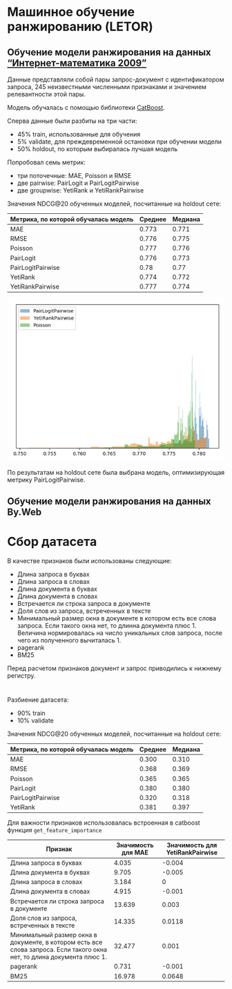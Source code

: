 # Машинное обучение ранжированию (LETOR)

## Обучение модели ранжирования на данных [“Интернет-математика 2009”](https://academy.yandex.ru/events/data_analysis/grant2009/)

Данные представляли собой пары запрос-документ с идентификатором запроса, 245 неизвестными численными признаками и значением релевантности этой пары.

Модель обучалась с помощью библиотеки [CatBoost](https://catboost.ai).

Сперва данные были разбиты на три части:
* 45% train, использованные для обучения
* 5% validate, для преждевременной остановки при обучении модели
* 50% holdout, по которым выбиралась лучшая модель

Попробовал семь метрик:
* три поточечные: MAE, Poisson и RMSE
* две pairwise: PairLogit и PairLogitPairwise
* две groupwise: YetiRank и YetiRankPairwise

Значения NDCG@20 обученных моделей, посчитанные на holdout сете:

| Метрика, по которой обучалась модель | Среднее | Медиана |
|--------------------------------------|---------|---------|
| MAE                                  | 0.773   | 0.771   |
| RMSE                                 | 0.776   | 0.775   |
| Poisson                              | 0.777   | 0.776   |
| PairLogit                            | 0.776   | 0.773   |
| PairLogitPairwise                    | 0.78    | 0.77    |
| YetiRank                             | 0.774   | 0.772   |
| YetiRankPairwise                     | 0.777   | 0.774   |

![NDCG@20](practice_1/imat2009_ndcg@20.png)

По результатам на holdout сете была выбрана модель, оптимизирующая метрику PairLogitPairwise.

## Обучение модели ранжирования на данных By.Web

# Сбор датасета

В качестве признаков были использованы следующие:
* Длина запроса в буквах
* Длина запроса в словах
* Длина документа в буквах
* Длина документа в словах
* Встречается ли строка запроса в документе
* Доля слов из запроса, встреченных в тексте
* Минимальный размер окна в документе в котором есть все слова запроса. Если такого окна нет, то длинна документа плюс 1.
Величина нормировалась на число уникальных слов запроса, после чего из полученного вычиталась 1. 
* pagerank
* BM25

Перед расчетом признаков документ и запрос приводились к нижнему регистру.

#

 Разбиение датасета:
* 90% train
* 10% validate

Значения NDCG@20 обученных моделей, посчитанные на holdout сете:

| Метрика, по которой обучалась модель | Среднее | Медиана |
|--------------------------------------|---------|---------|
| MAE	 | 0.300 | 0.310 | 
| RMSE	 | 0.368 | 0.369 | 
| Poisson	 | 0.365 | 0.365 | 
| PairLogit	 | 0.380 | 0.380 | 
| PairLogitPairwise	 | 0.320 | 0.318 | 
| YetiRank	 | 0.381 | 0.397 | 

 Для важности признаков использовалась встроенная в catboost функция `get_feature_importance`

| Признак | Значимость для MAE | Значимость для YetiRankPairwise |
|--------------------------------------|---------|---|
| Длина запроса в буквах | 4.035 | -0.004 |
| Длина документа в буквах | 9.705  | -0.005 |
| Длина запроса в словах | 3.184 | 0 |
| Длина документа в словах | 4.915 | -0.001 |
| Встречается ли строка запроса в документе | 13.639 | 0.003 |
| Доля слов из запроса, встреченных в тексте | 14.335 | 0.0118 |
| Минимальный размер окна в документе, в котором есть все слова запроса. Если такого окна нет, то длина документа плюс 1. | 32.477 | 0.001 | 
| pagerank | 0.731 | -0.001 |
| BM25 | 16.978 | 0.0648 |
